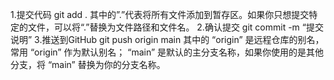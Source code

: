 1.提交代码
git add .
其中的”.”代表将所有文件添加到暂存区。如果你只想提交特定的文件，可以将“.”替换为文件路径和文件名。
2.确认提交
git commit -m “提交说明”
3.推送到GitHub
git push origin main
其中的 “origin” 是远程仓库的别名，常用 “origin” 作为默认别名； “main” 是默认的主分支名称，如果你使用的是其他分支，将 “main” 替换为你的分支名称。
